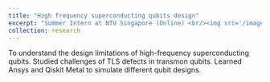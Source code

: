```yaml
---
title: "High frequency superconducting qubits design"
excerpt: "Summer Intern at NTU Singapore (Online) <br/><img src='/images/Surface Participation Ratio.png' width='40%' alt='SPR'>"
collection: research
---
```

To understand the design limitations of high-frequency superconducting qubits. Studied challenges of TLS defects in
transmon qubits. Learned Ansys and Qiskit Metal to simulate different qubit designs.